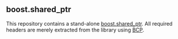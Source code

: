 ## boost.shared\_ptr

This repository contains a stand-alone [boost.shared_ptr](http://www.boost.org/doc/libs/1_50_0/libs/smart_ptr/shared_ptr.htm).
All required headers are merely extracted from the library using [BCP](http://www.boost.org/doc/libs/1_52_0/tools/bcp/doc/html/index.html).
